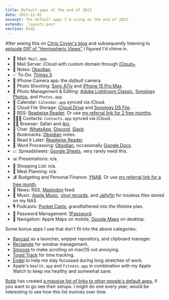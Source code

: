 ```yaml
---
title: Default apps at the end of 2023
date: 2023-12-02
excerpt: The default apps I'm using at the end of 2023.
extends: _layouts.post
section: body
---
```


After seeing this on [Chris Coyier's blog](https://chriscoyier.net/2023/11/25/default-apps-2023/) and subsequently listening to [episode 097 of "Hemispheric Views"](https://listen.hemisphericviews.com/097) I figured I'd chime in.

- 📨 Mail: `Mail.app`.
- 📮 Mail Server: iCloud with custom domain through [iCloud+](https://www.apple.com/icloud/).
- 📝 Notes: [Obsidian](https://obsidian.md).
- ✅ To-Do: [Things 3](https://culturedcode.com/things/).
- 📱 iPhone Camera app: the _default_ camera.
- 📸 Photo Shooting: [Sony A7iv](https://electronics.sony.com/imaging/interchangeable-lens-cameras/all-interchangeable-lens-cameras/p/ilce7m4-b) and [iPhone 15 Pro Max](https://www.apple.com/iphone-15-pro/).
- 🎨 Photo Management & Editing: [Adobe Lightroom Classic](https://www.adobe.com/products/photoshop-lightroom-classic.html), [Synology Photos](https://www.synology.com/en-global/dsm/feature/photos), and `Photos.app`.
- 📆 Calendar: `Calendar.app` synced via iCloud.
- 📁 Cloud File Storage: [iCloud Drive](https://www.apple.com/icloud/) and [Synology DS File](https://www.synology.com/en-global/dsm/overview/file).
- 📖 RSS: [Readwise Reader](https://readwise.io/read). Or use [my referral link for 2 free months](https://readwise.io/i/sven8).
- 🙍🏻‍♂️ Contacts: `Contacts.app` synced via iCloud.
- 🙋‍♂️ Browser: Safari and [Arc](https://arc.net).
- 💬 Chat: [WhatsApp](https://www.whatsapp.com), [Discord](https://discord.com), [Slack](https://slack.com/).
- 🔖 Bookmarks: [Obsidian](https://obsidian.md) notes.
- 📑 Read It Later: [Readwise Reader](https://readwise.io/read).
- 📜 Word Processing: [Obsidian](https://obsidian.md), occasionally [Google Docs](https://www.google.com/docs/about/).
- 📈 Spreadsheets: [Google Sheets](https://www.google.com/sheets/about/), very rarely need this.
- 📊 Presentations: n/a.
- 🛒 Shopping List: n/a.
- 🍴 Meal Planning: n/a.
- 💰 Budgeting and Personal Finance: [YNAB](https://ynab.com/). Or use [my referral link for a free month](https://ynab.com/referral/?ref=RqLEBsgqyssFyQcZ).
- 📰 News: RSS, [Mastodon](https://joinmastodon.org) feed.
- 🎵 Music: [Apple Music](https://www.apple.com/apple-music/), [vinyl records](https://www.discogs.com/user/svenluijten), and [Jellyfin](https://jellyfin.org) for lossless files stored on my NAS.
- 🎙️ Podcasts: [Pocket Casts](http://pocketcasts.com), grandfathered into the lifetime plan.
- 🔐 Password Management: [1Password](https://1password.com).
- 🧭 Navigation: Apple Maps on mobile, [Google Maps](https://www.google.com/maps) on desktop.

Some bonus apps I use that don't fit into the above categories:

- [Raycast](https://www.raycast.com) as a launcher, snippet repository, and clipboard manager.
- [Rectangle](https://rectangleapp.com) for window management.
- [Smooze](https://smooze.co) to make scrolling on macOS not annoying.
- [Toggl Track](https://toggl.com/track/) for time tracking.
- [Endel](https://endel.io) to help me stay focussed during long stretches of work.
- Apple's `Health.app` and `Fitness.app` in combination with my Apple Watch to keep me healthy and somewhat sane.

[Robb](https://rknight.me) has created [a massive list of links to other people's default apps](https://defaults.rknight.me), if you want to go see their setups. I might do one every year; would be interesting to see how this list evolves over time.
